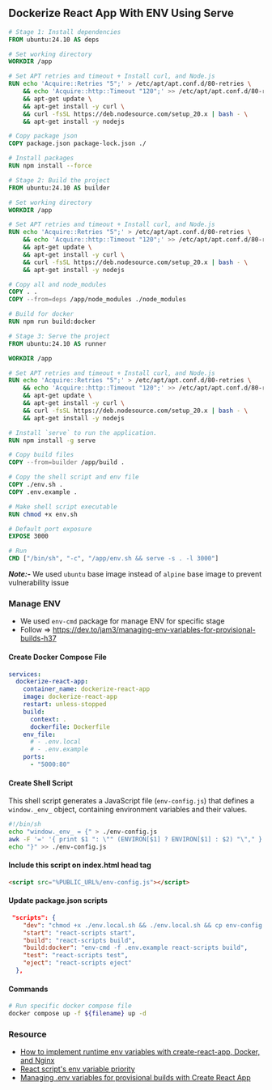 ## Dockerize React App With ENV Using Serve

```Dockerfile
# Stage 1: Install dependencies
FROM ubuntu:24.10 AS deps

# Set working directory
WORKDIR /app

# Set APT retries and timeout + Install curl, and Node.js
RUN echo 'Acquire::Retries "5";' > /etc/apt/apt.conf.d/80-retries \
    && echo 'Acquire::http::Timeout "120";' >> /etc/apt/apt.conf.d/80-retries \
    && apt-get update \
    && apt-get install -y curl \
    && curl -fsSL https://deb.nodesource.com/setup_20.x | bash - \
    && apt-get install -y nodejs

# Copy package json
COPY package.json package-lock.json ./

# Install packages
RUN npm install --force

# Stage 2: Build the project
FROM ubuntu:24.10 AS builder

# Set working directory
WORKDIR /app

# Set APT retries and timeout + Install curl, and Node.js
RUN echo 'Acquire::Retries "5";' > /etc/apt/apt.conf.d/80-retries \
    && echo 'Acquire::http::Timeout "120";' >> /etc/apt/apt.conf.d/80-retries \
    && apt-get update \
    && apt-get install -y curl \
    && curl -fsSL https://deb.nodesource.com/setup_20.x | bash - \
    && apt-get install -y nodejs

# Copy all and node_modules
COPY . .
COPY --from=deps /app/node_modules ./node_modules

# Build for docker
RUN npm run build:docker

# Stage 3: Serve the project
FROM ubuntu:24.10 AS runner

WORKDIR /app

# Set APT retries and timeout + Install curl, and Node.js
RUN echo 'Acquire::Retries "5";' > /etc/apt/apt.conf.d/80-retries \
    && echo 'Acquire::http::Timeout "120";' >> /etc/apt/apt.conf.d/80-retries \
    && apt-get update \
    && apt-get install -y curl \
    && curl -fsSL https://deb.nodesource.com/setup_20.x | bash - \
    && apt-get install -y nodejs

# Install `serve` to run the application.
RUN npm install -g serve

# Copy build files
COPY --from=builder /app/build .

# Copy the shell script and env file
COPY ./env.sh .
COPY .env.example .

# Make shell script executable
RUN chmod +x env.sh

# Default port exposure
EXPOSE 3000

# Run
CMD ["/bin/sh", "-c", "/app/env.sh && serve -s . -l 3000"]
```

***Note:-*** We used `ubuntu` base image instead of `alpine` base image to prevent vulnerability issue

### Manage ENV
- We used `env-cmd` package for manage ENV for specific stage
- Follow => https://dev.to/jam3/managing-env-variables-for-provisional-builds-h37

#### Create Docker Compose File
```yaml
services:
  dockerize-react-app:
    container_name: dockerize-react-app
    image: dockerize-react-app
    restart: unless-stopped
    build:
      context: .
      dockerfile: Dockerfile
    env_file:
      # - .env.local
      # - .env.example
    ports:
      - "5000:80"
```

#### Create Shell Script
This shell script generates a JavaScript file (`env-config.js`) that defines a `window._env_` object, containing environment variables and their values. 

```sh
#!/bin/sh
echo "window._env_ = {" > ./env-config.js
awk -F '=' '{ print $1 ": \"" (ENVIRON[$1] ? ENVIRON[$1] : $2) "\"," }' ./.env.example >> ./env-config.js
echo "}" >> ./env-config.js
```

#### Include this script on index.html head tag
```html
<script src="%PUBLIC_URL%/env-config.js"></script>
```

#### Update package.json scripts
```json
 "scripts": {
    "dev": "chmod +x ./env.local.sh && ./env.local.sh && cp env-config.js ./public/ && react-scripts start",
    "start": "react-scripts start",
    "build": "react-scripts build",
    "build:docker": "env-cmd -f .env.example react-scripts build",
    "test": "react-scripts test",
    "eject": "react-scripts eject"
  },
```

#### Commands
```sh
# Run specific docker compose file
docker compose up -f ${filename} up -d
```

### Resource
- [How to implement runtime env variables with create-react-app, Docker, and Nginx](https://medium.com/free-code-camp/how-to-implement-runtime-environment-variables-with-create-react-app-docker-and-nginx-7f9d42a91d70)
- [React script's env variable priority](https://gist.github.com/csandman/f17d2c9f19b396328cec4254b9a77995)
- [Managing .env variables for provisional builds with Create React App](https://dev.to/jam3/managing-env-variables-for-provisional-builds-h37)
